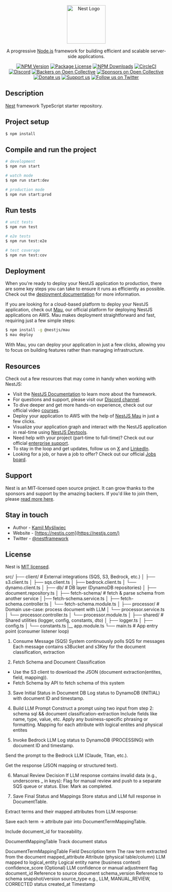 <p align="center">
  <a href="http://nestjs.com/" target="blank"><img src="https://nestjs.com/img/logo-small.svg" width="120" alt="Nest Logo" /></a>
</p>

[circleci-image]: https://img.shields.io/circleci/build/github/nestjs/nest/master?token=abc123def456
[circleci-url]: https://circleci.com/gh/nestjs/nest

  <p align="center">A progressive <a href="http://nodejs.org" target="_blank">Node.js</a> framework for building efficient and scalable server-side applications.</p>
    <p align="center">
<a href="https://www.npmjs.com/~nestjscore" target="_blank"><img src="https://img.shields.io/npm/v/@nestjs/core.svg" alt="NPM Version" /></a>
<a href="https://www.npmjs.com/~nestjscore" target="_blank"><img src="https://img.shields.io/npm/l/@nestjs/core.svg" alt="Package License" /></a>
<a href="https://www.npmjs.com/~nestjscore" target="_blank"><img src="https://img.shields.io/npm/dm/@nestjs/common.svg" alt="NPM Downloads" /></a>
<a href="https://circleci.com/gh/nestjs/nest" target="_blank"><img src="https://img.shields.io/circleci/build/github/nestjs/nest/master" alt="CircleCI" /></a>
<a href="https://discord.gg/G7Qnnhy" target="_blank"><img src="https://img.shields.io/badge/discord-online-brightgreen.svg" alt="Discord"/></a>
<a href="https://opencollective.com/nest#backer" target="_blank"><img src="https://opencollective.com/nest/backers/badge.svg" alt="Backers on Open Collective" /></a>
<a href="https://opencollective.com/nest#sponsor" target="_blank"><img src="https://opencollective.com/nest/sponsors/badge.svg" alt="Sponsors on Open Collective" /></a>
  <a href="https://paypal.me/kamilmysliwiec" target="_blank"><img src="https://img.shields.io/badge/Donate-PayPal-ff3f59.svg" alt="Donate us"/></a>
    <a href="https://opencollective.com/nest#sponsor"  target="_blank"><img src="https://img.shields.io/badge/Support%20us-Open%20Collective-41B883.svg" alt="Support us"></a>
  <a href="https://twitter.com/nestframework" target="_blank"><img src="https://img.shields.io/twitter/follow/nestframework.svg?style=social&label=Follow" alt="Follow us on Twitter"></a>
</p>
  <!--[![Backers on Open Collective](https://opencollective.com/nest/backers/badge.svg)](https://opencollective.com/nest#backer)
  [![Sponsors on Open Collective](https://opencollective.com/nest/sponsors/badge.svg)](https://opencollective.com/nest#sponsor)-->

## Description

[Nest](https://github.com/nestjs/nest) framework TypeScript starter repository.

## Project setup

```bash
$ npm install
```

## Compile and run the project

```bash
# development
$ npm run start

# watch mode
$ npm run start:dev

# production mode
$ npm run start:prod
```

## Run tests

```bash
# unit tests
$ npm run test

# e2e tests
$ npm run test:e2e

# test coverage
$ npm run test:cov
```

## Deployment

When you're ready to deploy your NestJS application to production, there are some key steps you can take to ensure it runs as efficiently as possible. Check out the [deployment documentation](https://docs.nestjs.com/deployment) for more information.

If you are looking for a cloud-based platform to deploy your NestJS application, check out [Mau](https://mau.nestjs.com), our official platform for deploying NestJS applications on AWS. Mau makes deployment straightforward and fast, requiring just a few simple steps:

```bash
$ npm install -g @nestjs/mau
$ mau deploy
```

With Mau, you can deploy your application in just a few clicks, allowing you to focus on building features rather than managing infrastructure.

## Resources

Check out a few resources that may come in handy when working with NestJS:

- Visit the [NestJS Documentation](https://docs.nestjs.com) to learn more about the framework.
- For questions and support, please visit our [Discord channel](https://discord.gg/G7Qnnhy).
- To dive deeper and get more hands-on experience, check out our official video [courses](https://courses.nestjs.com/).
- Deploy your application to AWS with the help of [NestJS Mau](https://mau.nestjs.com) in just a few clicks.
- Visualize your application graph and interact with the NestJS application in real-time using [NestJS Devtools](https://devtools.nestjs.com).
- Need help with your project (part-time to full-time)? Check out our official [enterprise support](https://enterprise.nestjs.com).
- To stay in the loop and get updates, follow us on [X](https://x.com/nestframework) and [LinkedIn](https://linkedin.com/company/nestjs).
- Looking for a job, or have a job to offer? Check out our official [Jobs board](https://jobs.nestjs.com).

## Support

Nest is an MIT-licensed open source project. It can grow thanks to the sponsors and support by the amazing backers. If you'd like to join them, please [read more here](https://docs.nestjs.com/support).

## Stay in touch

- Author - [Kamil Myśliwiec](https://twitter.com/kammysliwiec)
- Website - [https://nestjs.com](https://nestjs.com/)
- Twitter - [@nestframework](https://twitter.com/nestframework)

## License

Nest is [MIT licensed](https://github.com/nestjs/nest/blob/master/LICENSE).



src/
├── client/              # External integrations (SQS, S3, Bedrock, etc.)
│   ├── s3.client.ts
│   ├── sqs.client.ts
│   ├── bedrock.client.ts
│   └── dynamo.client.ts
│
├── db/                  # DB layer (DynamoDB repositories)
│   ├── document.repository.ts
│
├── fetch-schema/        # fetch & parse schema from another service
│   |── fetch-schema.service.ts
│   ├── fetch-schema.controller.ts
│   └── fetch-schema.module.ts
│
├── processor/           # Domain use-case: process document with LLM
│   └── processor.service.ts
│   └── processor.controller.ts
│   └── processor.module.ts
│
├── shared/              # Shared utilities (logger, config, constants, dto)
│   ├── logger.ts
│   ├── config.ts
│   └── constants.ts
|__ app.module.ts
└── main.ts              # App entry point (consumer listener loop)



1. Consume Message (SQS)
System continuously polls SQS for messages
Each message contains s3Bucket and s3Key for the document classification, extraction

2. Fetch Schema and Document Classification
- Use the S3 client to download the JSON  (document extraction(entites, field, mapping)).
- Fetch Schema by API to fetch schema of this system 

3. Save Initial Status in Document DB
Log status to DynamoDB (INITIAL) with document ID and timestamp.

4. Build LLM Prompt
Construct a prompt using two input from step 2: schema sql && document classification-extraction
Include fields like name, type, value, etc.
Apply any business-specific phrasing or formatting.
Mapping for each attribute with logical entites and physical entites

5. Invoke Bedrock LLM
Log status to DynamoDB (PROCESSING) with document ID and timestamp.

Send the prompt to the Bedrock LLM (Claude, Titan, etc.).

Get the response (JSON mapping or structured text).

6. Manual Review Decision
If LLM response contains invalid data (e.g., underscores _ in keys):
Flag for manual review and push to a separate SQS queue or status.
Else:
Mark as completed.

7. Save Final Status and Mappings
Store status and LLM full response in DocumentTable.

Extract terms and their mapped attributes from LLM response:

Save each term → attribute pair into DocumentTermMappingTable.

Include document_id for traceability.


DocumentMappingTable
Track document status

DocumentTermMappingTable
Field	Description
term	The raw term extracted from the document
mapped_attribute	Attribute (physical table/column) LLM mapped to
logical_entity	Logical entity name (business context)
confidence_score	(Optional) LLM confidence or manual adjustment flag
document_id	Reference to source document
schema_version	Reference to schema snapshot/version
source_type	e.g., LLM, MANUAL_REVIEW, CORRECTED
status 
created_at	Timestamp

